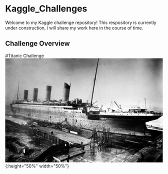 # Kaggle_Challenges

Welcome to my Kaggle challenge repository!
This respository is currently under construction, i will share my work here in the course of time.

## Challenge Overview

#Titanic Challenge
![Titanc Challenge](/99_images/01_Titanic.jpg){:height="50%" width="50%"}
